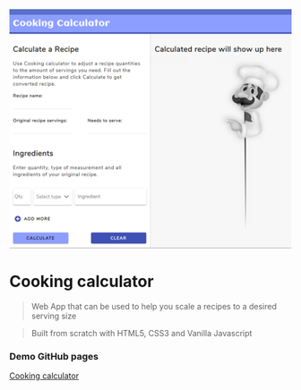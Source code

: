 
<img src="images/Screenshot-ccoking-calculator.png" alt="Screenshoot cooking calculator app"/>

# Cooking calculator

> Web App that can be used to help you scale a recipes to a desired serving size

> Built from scratch with HTML5, CSS3 and Vanilla Javascript



### Demo GitHub pages

[Cooking calculator](https://marinazzz.github.io/cooking-calculator/)
